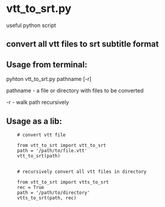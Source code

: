 # vtt_to_srt.py

useful python script

## convert all vtt files to srt subtitle format

Usage from terminal:
----------

pyhton vtt_to_srt.py pathname [-r]
	
pathname - a file or directory with files to be converted 

-r       - walk path recursively                          

Usage as a lib:
----------

		# convert vtt file
		
		from vtt_to_srt import vtt_to_srt
		path = '/path/to/file.vtt'
		vtt_to_srt(path)
		
		
		# recursively convert all vtt files in directory
		
		from vtt_to_srt import vtts_to_srt
		rec = True
		path = '/path/to/directory'
		vtts_to_srt(path, rec)

